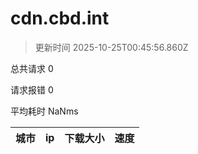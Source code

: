 
  # cdn.cbd.int

  > 更新时间 2025-10-25T00:45:56.860Z
  
  总共请求 0

  请求报错 0

  平均耗时 NaNms

|城市|ip|下载大小|速度|
|-----|----------|---|---|

  